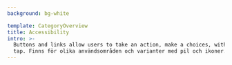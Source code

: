```yaml
---
background: bg-white

template: CategoryOverview
title: Accessibility
intro: >-
  Buttons and links allow users to take an action, make a choices, with a single
  tap. Finns för olika användsområden och varianter med pil och ikoner.
---
```


